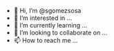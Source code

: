 - 👋 Hi, I’m @sgomezsosa
- 👀 I’m interested in ...
- 🌱 I’m currently learning ...
- 💞️ I’m looking to collaborate on ...
- 📫 How to reach me ...

<!---
sgomezsosa/sgomezsosa is a ✨ special ✨ repository because its `README.md` (this file) appears on your GitHub profile.
You can click the Preview link to take a look at your changes.
--->
